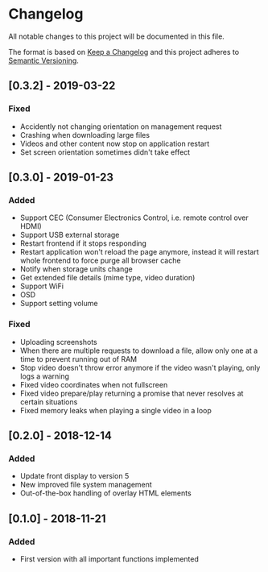 # Changelog
All notable changes to this project will be documented in this file.

The format is based on [Keep a Changelog](http://keepachangelog.com/en/1.0.0/)
and this project adheres to [Semantic Versioning](http://semver.org/spec/v2.0.0.html).

## [0.3.2] - 2019-03-22
### Fixed
- Accidently not changing orientation on management request
- Crashing when downloading large files
- Videos and other content now stop on application restart
- Set screen orientation sometimes didn't take effect

## [0.3.0] - 2019-01-23
### Added
- Support CEC (Consumer Electronics Control, i.e. remote control over HDMI)
- Support USB external storage
- Restart frontend if it stops responding
- Restart application won't reload the page anymore, instead it will restart whole frontend to force purge all browser cache
- Notify when storage units change
- Get extended file details (mime type, video duration)
- Support WiFi
- OSD
- Support setting volume
### Fixed
- Uploading screenshots
- When there are multiple requests to download a file, allow only one at a time to prevent running out of RAM
- Stop video doesn't throw error anymore if the video wasn't playing, only logs a warning
- Fixed video coordinates when not fullscreen
- Fixed video prepare/play returning a promise that never resolves at certain situations
- Fixed memory leaks when playing a single video in a loop

## [0.2.0] - 2018-12-14
### Added
- Update front display to version 5
- New improved file system management
- Out-of-the-box handling of overlay HTML elements

## [0.1.0] - 2018-11-21
### Added
- First version with all important functions implemented
